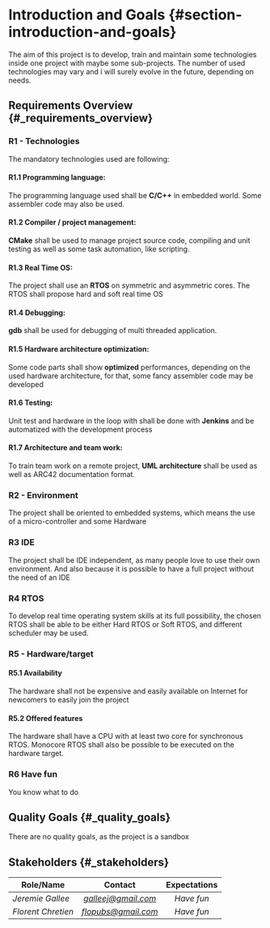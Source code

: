 # Introduction and Goals {#section-introduction-and-goals}

The aim of this project is to develop, train and maintain some technologies inside one project with maybe some sub-projects.
The number of used technologies may vary and i will surely evolve in the future, depending on needs.

## Requirements Overview {#_requirements_overview}

### R1 - Technologies
The mandatory technologies used are following:
#### R1.1 Programming language:
The programming language used shall be <strong>C/C++</strong> in embedded world. Some assembler code may also be used.
#### R1.2 Compiler / project management:
<strong>CMake</strong> shall be used to manage project source code, compiling and unit testing as well as some task automation, like scripting.
#### R1.3 Real Time OS:
The project shall use an <strong>RTOS</strong> on symmetric and asymmetric cores. The RTOS shall propose hard and soft real time OS
#### R1.4 Debugging:
<strong>gdb</strong> shall be used for debugging of multi threaded application.
#### R1.5 Hardware architecture optimization:
Some code parts shall show <strong>optimized</strong> performances, depending on the used hardware architecture, for that, some fancy assembler code may be developed
#### R1.6 Testing:
Unit test and hardware in the loop with shall be done with <strong>Jenkins</strong> and be automatized with the development process
#### R1.7 Architecture and team work:
To train team work on a remote project, <strong>UML architecture</strong> shall be used as well as ARC42 documentation format.

### R2 - Environment
The project shall be oriented to embedded systems, which means the use of a micro-controller and some Hardware

### R3 IDE
The project shall be IDE independent, as many people love to use their own environment. And also because it is possible to have a full project without the need of an IDE

### R4 RTOS
To develop real time operating system skills at its full possibility, the chosen RTOS shall be able to be either Hard RTOS or Soft RTOS, and different scheduler may be used.

### R5 - Hardware/target
#### R5.1 Availability
The hardware shall not be expensive and easily available on Internet for newcomers to easily join the project
#### R5.2 Offered features
The hardware shall have a CPU with at least two core for synchronous RTOS. Monocore RTOS shall also be possible to be executed on the hardware target.

### R6 Have fun
You know what to do

## Quality Goals {#_quality_goals}

There are no quality goals, as the project is a sandbox

## Stakeholders {#_stakeholders}


| Role/Name   | Contact                   | Expectations              |
|-------------|:-------------------------:|:-------------------------:|
| *Jeremie Gallee* | *galleej@gmail.com*  | *Have fun*        |
| *Florent Chretien* | *flopubs@gmail.com* | *Have fun*        |
